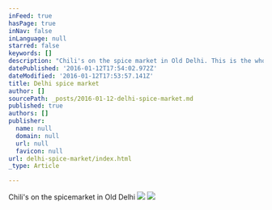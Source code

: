 ```yaml
---
inFeed: true
hasPage: true
inNav: false
inLanguage: null
starred: false
keywords: []
description: "Chili's on the spice market in Old Delhi. This is the wholesale market, where large quantities can be bought. But there is a large part where you can buy the spices in lower quantities."
datePublished: '2016-01-12T17:54:02.972Z'
dateModified: '2016-01-12T17:53:57.141Z'
title: Delhi spice market
author: []
sourcePath: _posts/2016-01-12-delhi-spice-market.md
published: true
authors: []
publisher:
  name: null
  domain: null
  url: null
  favicon: null
url: delhi-spice-market/index.html
_type: Article

---
```

Chili's on the spicemarket in Old Delhi
![](https://the-grid-user-content.s3-us-west-2.amazonaws.com/eeecabce-55cb-4831-beec-ca40ff72f38e.JPG)
![](https://the-grid-user-content.s3-us-west-2.amazonaws.com/76c5cf61-8b90-48e8-bb64-00a55d09f2cf.JPG)